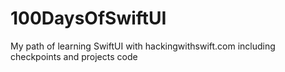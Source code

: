 # 100DaysOfSwiftUI
My path of learning SwiftUI with hackingwithswift.com including checkpoints and projects code
